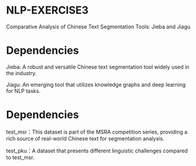 # NLP-EXERCISE3
Comparative Analysis of Chinese Text Segmentation Tools: Jieba and Jiagu
# Dependencies
Jieba: A robust and versatile Chinese text segmentation tool widely used in the industry.

Jiagu: An emerging tool that utilizes knowledge graphs and deep learning for NLP tasks.
# Dependencies
test_msr：This dataset is part of the MSRA competition series, providing a rich source of real-world Chinese text for segmentation analysis.

test_pku：A dataset that presents different linguistic challenges compared to test_msr.
